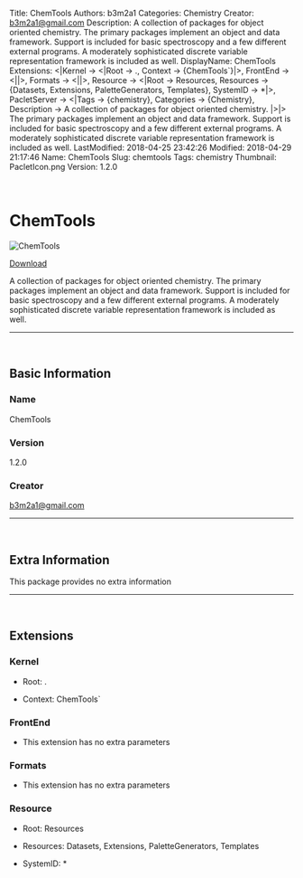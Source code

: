 Title: ChemTools
Authors: b3m2a1
Categories: Chemistry
Creator: b3m2a1@gmail.com
Description: A collection of packages for object oriented chemistry. The primary packages implement an object and data framework. Support is included for basic spectroscopy and a few different external programs. A moderately sophisticated discrete variable representation framework is included as well.
DisplayName: ChemTools
Extensions: <|Kernel -> <|Root -> ., Context -> {ChemTools`}|>, FrontEnd -> <||>, Formats -> <||>, Resource -> <|Root -> Resources, Resources -> {Datasets, Extensions, PaletteGenerators, Templates}, SystemID -> *|>, PacletServer -> <|Tags -> {chemistry}, Categories -> {Chemistry}, Description -> A collection of packages for object oriented chemistry.                                   |>|>                                                                                                                                                                                                                                                                                              The primary packages implement an object and data framework.                                                                                                                                                                                                                                                                                              Support is included for basic spectroscopy and a few different external programs.                                                                                                                                                                                                                                                                                              A moderately sophisticated discrete variable representation framework is included as well.
LastModified: 2018-04-25 23:42:26
Modified: 2018-04-29 21:17:46
Name: ChemTools
Slug: chemtools
Tags: chemistry
Thumbnail: PacletIcon.png
Version: 1.2.0

<a id="chemtools" style="width:0;height:0;margin:0;padding:0;">&zwnj;</a>

# ChemTools

![ChemTools]({filename}/img/ChemTools/PacletIcon.png)

[Download](Paclets/ChemTools-1.2.0.paclet)

A collection of packages for object oriented chemistry.
The primary packages implement an object and data framework.
Support is included for basic spectroscopy and a few different external programs.
A moderately sophisticated discrete variable representation framework is included as well.

---

<a id="basic-information" style="width:0;height:0;margin:0;padding:0;">&zwnj;</a>

## Basic Information

### Name

ChemTools

### Version

1.2.0

### Creator

[b3m2a1@gmail.com](mailto:b3m2a1@gmail.com)

---

<a id="extra-information" style="width:0;height:0;margin:0;padding:0;">&zwnj;</a>

## Extra Information

This package provides no extra information

---

<a id="extensions" style="width:0;height:0;margin:0;padding:0;">&zwnj;</a>

## Extensions

### Kernel

* Root: .

* Context: ChemTools`

### FrontEnd

* This extension has no extra parameters

### Formats

* This extension has no extra parameters

### Resource

* Root: Resources

* Resources: Datasets, Extensions, PaletteGenerators, Templates

* SystemID: *